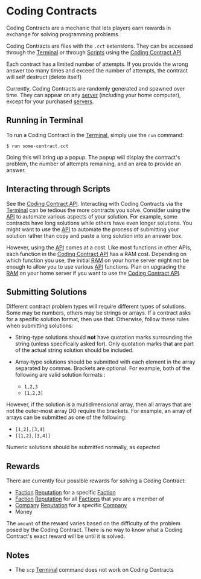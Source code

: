 # Coding Contracts

Coding Contracts are a mechanic that lets players earn rewards in
exchange for solving programming problems.

Coding Contracts are files with the `.cct` extensions. They can
be accessed through the [Terminal](terminal.md) or through [Scripts](scripts.md) using
the [Coding Contract API](https://github.com/bitburner-official/bitburner-src/blob/dev/markdown/bitburner.codingcontract.md)

Each contract has a limited number of attempts. If you
provide the wrong answer too many times and exceed the
number of attempts, the contract will self destruct (delete itself)

Currently, Coding Contracts are randomly generated and
spawned over time. They can appear on any [server](servers.md) (including your
home computer), except for your purchased [servers](servers.md).

## Running in Terminal

To run a Coding Contract in the [Terminal](terminal.md), simply use the
`run` command:

    $ run some-contract.cct

Doing this will bring up a popup. The popup will display
the contract's problem, the number of attempts remaining, and
an area to provide an answer.

## Interacting through Scripts

See the [Coding Contract API](https://github.com/bitburner-official/bitburner-src/blob/dev/markdown/bitburner.codingcontract.md).
Interacting with Coding Contracts via the [Terminal](terminal.md) can be tedious the more
contracts you solve. Consider using the [API](https://github.com/bitburner-official/bitburner-src/blob/dev/markdown/bitburner.codingcontract.md) to automate various aspects of
your solution. For example, some contracts have long solutions while others
have even longer solutions. You might want to use the [API](https://github.com/bitburner-official/bitburner-src/blob/dev/markdown/bitburner.codingcontract.md) to automate the
process of submitting your solution rather than copy and paste a long
solution into an answer box.

However, using the [API](https://github.com/bitburner-official/bitburner-src/blob/dev/markdown/bitburner.codingcontract.md) comes at a cost. Like most functions in other APIs,
each function in the [Coding Contract API](https://github.com/bitburner-official/bitburner-src/blob/dev/markdown/bitburner.codingcontract.md) has a RAM cost. Depending on which
function you use, the initial [RAM](ram.md) on your home server might not be enough
to allow you to use various [API](https://github.com/bitburner-official/bitburner-src/blob/dev/markdown/bitburner.codingcontract.md) functions. Plan on upgrading the [RAM](ram.md) on your
home server if you want to use the [Coding Contract API](https://github.com/bitburner-official/bitburner-src/blob/dev/markdown/bitburner.codingcontract.md).

## Submitting Solutions

Different contract problem types will require different types of
solutions. Some may be numbers, others may be strings or arrays.
If a contract asks for a specific solution format, then
use that. Otherwise, follow these rules when submitting solutions:

- String-type solutions should **not** have quotation marks surrounding
  the string (unless specifically asked for). Only quotation
  marks that are part of the actual string solution should be included.
- Array-type solutions should be submitted with each element
  in the array separated by commas. Brackets are optional. For example,
  both of the following are valid solution formats::

  - `1,2,3`
  - `[1,2,3]`

However, if the solution is a multidimensional array, then
all arrays that are not the outer-most array DO require the brackets.
For example, an array of arrays can be submitted as one of the following:

- `[1,2],[3,4]`
- `[[1,2],[3,4]]`

Numeric solutions should be submitted normally, as expected

## Rewards

There are currently four possible rewards for solving a Coding Contract:

- [Faction](factions.md) [Reputation](reputation.md) for a specific [Faction](factions.md)
- [Faction](factions.md) [Reputation](reputation.md) for all [Factions](factions.md) that you are a member of
- [Company](companies.md) [Reputation](reputation.md) for a specific [Company](companies.md)
- Money

The `amount` of the reward varies based on the difficulty of the problem
posed by the Coding Contract. There is no way to know what a
Coding Contract's exact reward will be until it is solved.

## Notes

- The `scp` [Terminal](terminal.md) command does not work on Coding Contracts
